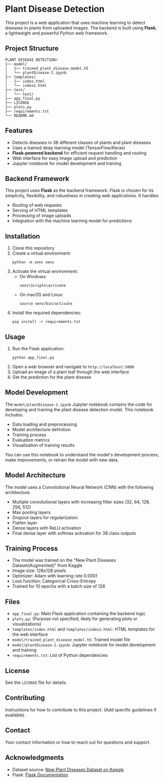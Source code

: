 # Plant Disease Detection

This project is a web application that uses machine learning to detect diseases in plants from uploaded images. The backend is built using **Flask**, a lightweight and powerful Python web framework.

## Project Structure

```
PLANT DISEASE DETECTION/
├── model/
│   ├── trained_plant_disease_model.h5
│   └── plantDisease-2.ipynb
├── templates/
│   ├── index.html
│   └── index2.html
├── test/
│   └── test/
├── app_final.py
├── LICENSE
├── plots.py
├── requirements.txt
└── README.md
```

## Features

- Detects diseases in 38 different classes of plants and plant diseases
- Uses a trained deep learning model (TensorFlow/Keras)
- **Flask-powered backend** for efficient request handling and routing
- Web interface for easy image upload and prediction
- Jupyter notebook for model development and training

## Backend Framework

This project uses **Flask** as the backend framework. Flask is chosen for its simplicity, flexibility, and robustness in creating web applications. It handles:

- Routing of web requests
- Serving of HTML templates
- Processing of image uploads
- Integration with the machine learning model for predictions

## Installation

1. Clone this repository
2. Create a virtual environment:
   ```
   python -m venv venv
   ```
3. Activate the virtual environment:
   - On Windows:
     ```
     venv\Scripts\activate
     ```
   - On macOS and Linux:
     ```
     source venv/bin/activate
     ```
4. Install the required dependencies:
   ```
   pip install -r requirements.txt
   ```

## Usage

1. Run the Flask application:
   ```
   python app_final.py
   ```
2. Open a web browser and navigate to `http://localhost:5000`
3. Upload an image of a plant leaf through the web interface
4. Get the prediction for the plant disease

## Model Development

The `model/plantDisease-2.ipynb` Jupyter notebook contains the code for developing and training the plant disease detection model. This notebook includes:

- Data loading and preprocessing
- Model architecture definition
- Training process
- Evaluation metrics
- Visualization of training results

You can use this notebook to understand the model's development process, make improvements, or retrain the model with new data.

## Model Architecture

The model uses a Convolutional Neural Network (CNN) with the following architecture:

- Multiple convolutional layers with increasing filter sizes (32, 64, 128, 256, 512)
- Max pooling layers
- Dropout layers for regularization
- Flatten layer
- Dense layers with ReLU activation
- Final dense layer with softmax activation for 38 class outputs

## Training Process

- The model was trained on the "New Plant Diseases Dataset(Augmented)" from Kaggle
- Image size: 128x128 pixels
- Optimizer: Adam with learning rate 0.0001
- Loss function: Categorical Cross-Entropy
- Trained for 10 epochs with a batch size of 128

## Files

- `app_final.py`: Main Flask application containing the backend logic
- `plots.py`: (Purpose not specified, likely for generating plots or visualizations)
- `templates/index.html` and `templates/index2.html`: HTML templates for the web interface
- `model/trained_plant_disease_model.h5`: Trained model file
- `model/plantDisease-2.ipynb`: Jupyter notebook for model development and training
- `requirements.txt`: List of Python dependencies

## License

See the `LICENSE` file for details.

## Contributing

Instructions for how to contribute to this project. (Add specific guidelines if available)

## Contact

Your contact information or how to reach out for questions and support.

## Acknowledgments

- Dataset source: [New Plant Diseases Dataset on Kaggle](https://www.kaggle.com/datasets/vipoooool/new-plant-diseases-dataset)
- Flask: [Flask Documentation](https://flask.palletsprojects.com/)
